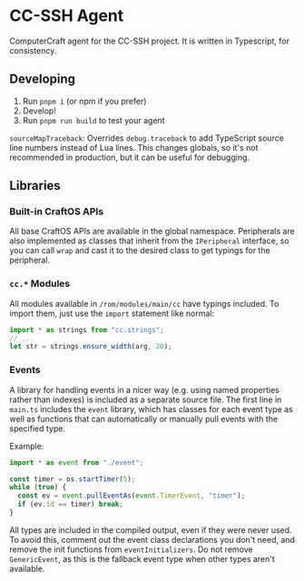 # CC-SSH Agent

ComputerCraft agent for the CC-SSH project. It is written in Typescript, for consistency.

## Developing

1. Run `pnpm i` (or npm if you prefer)
2. Develop!
3. Run `pnpm run build` to test your agent

`sourceMapTraceback`: Overrides `debug.traceback` to add TypeScript source line numbers instead of Lua lines. This changes globals, so it's not recommended in production, but it can be useful for debugging.

## Libraries

### Built-in CraftOS APIs

All base CraftOS APIs are available in the global namespace.
Peripherals are also implemented as classes that inherit from the `IPeripheral` interface, so you can call `wrap` and cast it to the desired class to get typings for the peripheral.

### `cc.*` Modules

All modules available in `/rom/modules/main/cc` have typings included. To import them, just use the `import` statement like normal:

```ts
import * as strings from "cc.strings";
// ...
let str = strings.ensure_width(arg, 20);
```

### Events

A library for handling events in a nicer way (e.g. using named properties rather than indexes) is included as a separate source file. The first line in `main.ts` includes the `event` library, which has classes for each event type as well as functions that can automatically or manually pull events with the specified type.

Example:

```ts
import * as event from "./event";

const timer = os.startTimer(5);
while (true) {
  const ev = event.pullEventAs(event.TimerEvent, "timer");
  if (ev.id == timer) break;
}
```

All types are included in the compiled output, even if they were never used. To avoid this, comment out the event class declarations you don't need, and remove the init functions from `eventInitializers`. Do not remove `GenericEvent`, as this is the fallback event type when other types aren't available.
